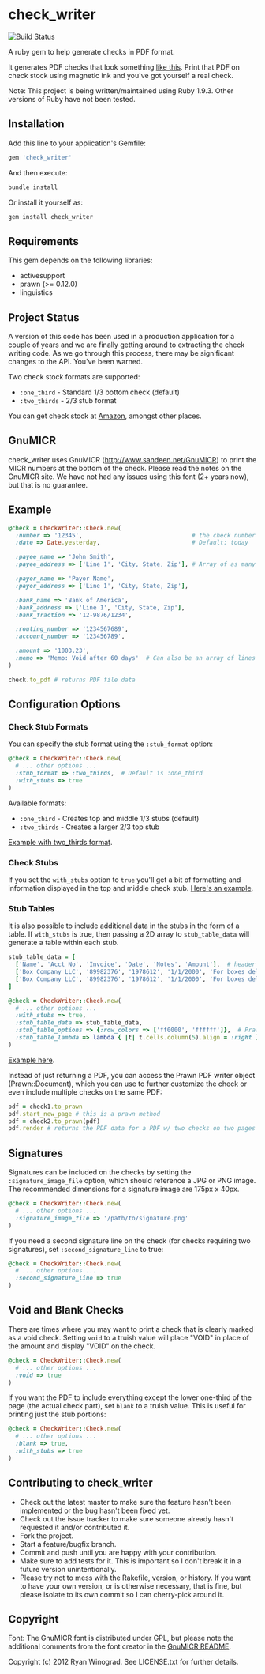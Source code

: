 # check_writer

[![Build Status](https://semaphoreci.com/api/v1/projects/b3c72c98-d73f-47f4-9fce-6ef029975969/573898/badge.svg)](https://semaphoreci.com/rylwin/check_writer)

A ruby gem to help generate checks in PDF format.

It generates PDF checks that look something
[like this](https://github.com/rylwin/check_writer/raw/master/spec/assets/test-0.12.0.pdf).
Print that PDF on check stock using magnetic ink and you've got yourself a real check.

Note: This project is being written/maintained using Ruby 1.9.3.
Other versions of Ruby have not been tested.

## Installation

Add this line to your application's Gemfile:

```ruby
gem 'check_writer'
```

And then execute:

```bash
bundle install
```

Or install it yourself as:

```bash
gem install check_writer
```

## Requirements

This gem depends on the following libraries:

- activesupport
- prawn (>= 0.12.0)
- linguistics

## Project Status

A version of this code has been used in a production application for a couple of years
and we are finally getting around to extracting the check writing code. As we go through this
process, there may be significant changes to the API. You've been warned.

Two check stock formats are supported:
- `:one_third` - Standard 1/3 bottom check (default)
- `:two_thirds` - 2/3 stub format

You can get check stock at
[Amazon](http://www.amazon.com/gp/product/B002HIV1KQ/ref=as_li_qf_sp_asn_il_tl?ie=UTF8&tag=checkwriter-20&linkCode=as2&camp=1789&creative=9325&creativeASIN=B002HIV1KQ),
amongst other places.

## GnuMICR

check_writer uses GnuMICR (http://www.sandeen.net/GnuMICR) to print the MICR numbers at the
bottom of the check. Please read the notes on the GnuMICR site. We have not
had any issues using this font (2+ years now), but that is no guarantee.

## Example

```ruby
@check = CheckWriter::Check.new(
  :number => '12345',                               # the check number
  :date => Date.yesterday,                          # Default: today

  :payee_name => 'John Smith',
  :payee_address => ['Line 1', 'City, State, Zip'], # Array of as many lines as desired

  :payor_name => 'Payor Name',
  :payor_address => ['Line 1', 'City, State, Zip'],

  :bank_name => 'Bank of America',
  :bank_address => ['Line 1', 'City, State, Zip'],
  :bank_fraction => '12-9876/1234',

  :routing_number => '1234567689',
  :account_number => '123456789',

  :amount => '1003.23',
  :memo => 'Memo: Void after 60 days'  # Can also be an array of lines
)

check.to_pdf # returns PDF file data
```

## Configuration Options

### Check Stub Formats

You can specify the stub format using the `:stub_format` option:

```ruby
@check = CheckWriter::Check.new(
  # ... other options ...
  :stub_format => :two_thirds,  # Default is :one_third
  :with_stubs => true
)
```

Available formats:
- `:one_third` - Creates top and middle 1/3 stubs (default)
- `:two_thirds` - Creates a larger 2/3 top stub

[Example with two_thirds format](https://github.com/rylwin/check_writer/raw/master/spec/assets/with_two_thirds_stub-0.12.0.pdf).

### Check Stubs

If you set the `with_stubs` option to `true` you'll get a bit of formatting
and information displayed in the top and middle check stub.
[Here's an example](https://github.com/rylwin/check_writer/raw/master/spec/assets/with_stubs-0.12.0.pdf).

### Stub Tables

It is also possible to include additional data in the stubs in the form of a table. If `with_stubs` is true,
then passing a 2D array to `stub_table_data` will generate a table within each stub.

```ruby
stub_table_data = [
  ['Name', 'Acct No', 'Invoice', 'Date', 'Notes', 'Amount'],  # header row
  ['Box Company LLC', '89982376', '1978612', '1/1/2000', 'For boxes delivered', '$1,000.00'],
  ['Box Company LLC', '89982376', '1978612', '1/1/2000', 'For boxes delivered', '$1,000.00']
]

@check = CheckWriter::Check.new(
  # ... other options ...
  :with_stubs => true,
  :stub_table_data => stub_table_data,
  :stub_table_options => {:row_colors => ['ff0000', 'ffffff']},  # Prawn table options
  :stub_table_lambda => lambda { |t| t.cells.column(5).align = :right }  # Additional formatting
)
```

[Example here](https://github.com/rylwin/check_writer/raw/master/spec/assets/with_stub_table_data-0.12.0.pdf).

Instead of just returning a PDF, you can access the Prawn PDF writer object
(Prawn::Document), which you can use to further customize the check or even
include multiple checks on the same PDF:

```ruby
pdf = check1.to_prawn
pdf.start_new_page # this is a prawn method
pdf = check2.to_prawn(pdf)
pdf.render # returns the PDF data for a PDF w/ two checks on two pages
```

## Signatures

Signatures can be included on the checks by setting the `:signature_image_file` option, which should
reference a JPG or PNG image. The recommended dimensions for a signature image are 175px x 40px.

```ruby
@check = CheckWriter::Check.new(
  # ... other options ...
  :signature_image_file => '/path/to/signature.png'
)
```

If you need a second signature line on the check (for checks requiring two signatures), set `:second_signature_line` to true:

```ruby
@check = CheckWriter::Check.new(
  # ... other options ...
  :second_signature_line => true
)
```

## Void and Blank Checks

There are times where you may want to print a check that is clearly marked as a
void check. Setting `void` to a truish value will place "VOID" in place of the
amount and display "VOID" on the check.

```ruby
@check = CheckWriter::Check.new(
  # ... other options ...
  :void => true
)
```

If you want the PDF to include everything except the lower one-third of the
page (the actual check part), set `blank` to a truish value. This is useful for
printing just the stub portions:

```ruby
@check = CheckWriter::Check.new(
  # ... other options ...
  :blank => true,
  :with_stubs => true
)
```

## Contributing to check_writer

* Check out the latest master to make sure the feature hasn't been implemented or the bug hasn't been fixed yet.
* Check out the issue tracker to make sure someone already hasn't requested it and/or contributed it.
* Fork the project.
* Start a feature/bugfix branch.
* Commit and push until you are happy with your contribution.
* Make sure to add tests for it. This is important so I don't break it in a future version unintentionally.
* Please try not to mess with the Rakefile, version, or history. If you want to have your own version, or is otherwise necessary, that is fine, but please isolate to its own commit so I can cherry-pick around it.

## Copyright

Font: The GnuMICR font is distributed under GPL, but please note the additional comments from
the font creator in the
[GnuMICR README](https://github.com/rylwin/check_writer/tree/master/vendor/GnuMICR-0.30).

Copyright (c) 2012 Ryan Winograd. See LICENSE.txt for
further details.
